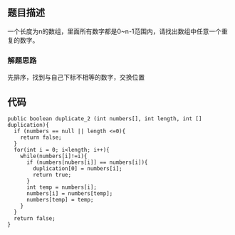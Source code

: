 ## 题目描述

一个长度为n的数组，里面所有数字都是0~n-1范围内，请找出数组中任意一个重复的数字。

### 解题思路

先排序，找到与自己下标不相等的数字，交换位置

## 代码



	public boolean duplicate_2 (int numbers[], int length, int [] duplication){
	  if (numbers == null || length <=0){
	    return false;
	  }
	  for(int i = 0; i<length; i++){
	    while(numbers[i]!=i){
	      if (numbers[nubers[i]] == numbers[i]){
	        duplication[0] = numbers[i];
	        return true;
	      }
	      int temp = numbers[i];
	      numbers[i] = numbers[temp];
	      numbers[temp] = temp;      
	    }
	  }
	  return false;  
	}

